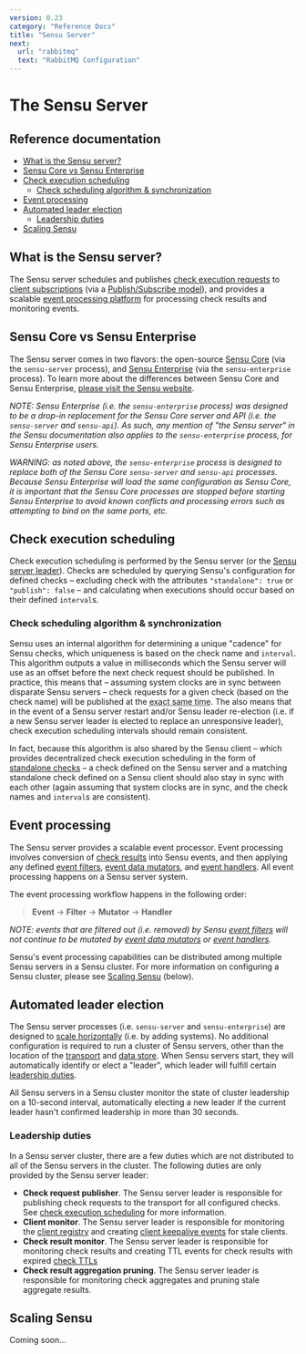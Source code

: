 ```yaml
---
version: 0.23
category: "Reference Docs"
title: "Sensu Server"
next:
  url: "rabbitmq"
  text: "RabbitMQ Configuration"
---
```


# The Sensu Server

## Reference documentation

- [What is the Sensu server?](#what-is-the-sensu-server)
- [Sensu Core vs Sensu Enterprise](#sensu-core-vs-sensu-enterprise)
- [Check execution scheduling](#check-execution-scheduling)
  - [Check scheduling algorithm & synchronization](#check-scheduling-algorithm--synchronization)
- [Event processing](#event-processing)
- [Automated leader election](#automated-leader-election)
  - [Leadership duties](#leadership-duties)
- [Scaling Sensu](#scaling-sensu)

## What is the Sensu server?

The Sensu server schedules and publishes [check execution requests][1] to
[client subscriptions][2] (via a [Publish/Subscribe model][3]), and provides a
scalable [event processing platform][4] for processing check results and
monitoring events.

## Sensu Core vs Sensu Enterprise

The Sensu server comes in two flavors: the open-source [Sensu Core][5] (via the
`sensu-server` process), and [Sensu Enterprise][6] (via the `sensu-enterprise`
process). To learn more about the differences between Sensu Core and Sensu
Enterprise, [please visit the Sensu website][7].

_NOTE: Sensu Enterprise (i.e. the `sensu-enterprise` process) was designed to be
a drop-in replacement for the Sensu Core server and API (i.e. the `sensu-server`
and `sensu-api`). As such, any mention of "the Sensu server" in the Sensu
documentation also applies to the `sensu-enterprise` process, for Sensu
Enterprise users._

_WARNING: as noted above, the `sensu-enterprise` process is designed to replace
both of the Sensu Core `sensu-server` and `sensu-api` processes. Because Sensu
Enterprise will load the same configuration as Sensu Core, it is important that
the Sensu Core processes are stopped before starting Sensu Enterprise to avoid
known conflicts and processing errors such as attempting to bind on the same
ports, etc._

## Check execution scheduling

Check execution scheduling is performed by the Sensu server (or the [Sensu
server leader][8]). Checks are scheduled by querying Sensu's
configuration for defined checks &ndash; excluding check with the attributes
`"standalone": true` or `"publish": false` &ndash; and calculating when
executions should occur based on their defined `interval`s.

### Check scheduling algorithm & synchronization

Sensu uses an internal algorithm for determining a unique "cadence" for Sensu
checks, which uniqueness is based on the check name and `interval`. This
algorithm outputs a value in milliseconds which the Sensu server will use as an
offset before the next check request should be published. In practice, this
means that &ndash; assuming system clocks are in sync between disparate Sensu
servers &ndash; check requests for a given check (based on the check name) will
be published at the <abbr title="typically accurate within 500ms">exact same
time</abbr>. The also means that in the event of a Sensu server restart and/or
Sensu leader re-election (i.e. if a new Sensu server leader is elected to
replace an unresponsive leader), check execution scheduling intervals should
remain consistent.

In fact, because this algorithm is also shared by the Sensu client &ndash; which
provides decentralized check execution scheduling in the form of [standalone
checks](checks#standalone-checks) &ndash; a check defined on the Sensu server
and a matching standalone check defined on a Sensu client should also stay in
sync with each other (again assuming that system clocks are in sync, and the
check names and `interval`s are consistent).

## Event processing

The Sensu server provides a scalable event processor. Event processing involves
conversion of [check results][9] into Sensu events, and then
applying any defined [event filters][10], [event data mutators][11],
and [event handlers][12]. All event processing happens on a Sensu server
system.

The event processing workflow happens in the following order:

> **Event** -> **Filter** -> **Mutator** -> **Handler**

_NOTE: events that are filtered out (i.e. removed) by Sensu [event
filters](filters) will not continue to be mutated by [event data
mutators](mutators) or [event handlers](handlers)._

Sensu's event processing capabilities can be distributed among multiple Sensu
servers in a Sensu cluster. For more information on configuring a Sensu cluster,
please see [Scaling Sensu][13] (below).

## Automated leader election

The Sensu server processes (i.e. `sensu-server` and `sensu-enterprise`) are
designed to [scale horizontally][14] (i.e. by adding systems). No additional
configuration is required to run a cluster of Sensu servers, other than the
location of the [transport][15] and [data store][16]. When Sensu
servers start, they will automatically identify or elect a "leader", which
leader will fulfill certain [leadership duties][17].

All Sensu servers in a Sensu cluster monitor the state of cluster leadership on
a 10-second interval, automatically electing a new leader if the current leader
hasn't confirmed leadership in more than 30 seconds.

### Leadership duties

In a Sensu server cluster, there are a few duties which are not distributed to
all of the Sensu servers in the cluster. The following duties are only provided
by the Sensu server leader:

- **Check request publisher**. The Sensu server leader is responsible for
  publishing check requests to the transport for all configured checks. See
  [check execution scheduling][18] for more information.
- **Client monitor**. The Sensu server leader is responsible for monitoring the
  [client registry][19] and creating [client keepalive events][20] for stale clients.
- **Check result monitor**. The Sensu server leader is responsible for
  monitoring check results and creating TTL events for check results with
  expired [check TTLs][21]
- **Check result aggregation pruning**. The Sensu server leader is responsible
  for monitoring check aggregates and pruning stale aggregate results.

## Scaling Sensu

Coming soon...


[1]:  checks#check-requests
[2]:  clients#client-subscriptions
[3]:  checks#pubsub-checks
[4]:  architecture#event-processor
[5]:  https://sensuapp.org/
[6]:  https://sensuapp.org/sensu-enterprise
[7]:  https://sensuapp.org/#compare
[8]:  #leadership-duties
[9]:  checks#check-results
[10]: filters
[11]: mutators
[12]: handlers
[13]: #scaling-sensu
[14]: https://en.wikipedia.org/wiki/Scalability#Horizontal_and_vertical_scaling
[15]: transport
[16]: data-store
[17]: #leadership-duties
[18]: #check-execution-scheduling
[19]: clients#registration-and-registry
[20]: clients#keepalive-events
[21]: checks#check-ttls
